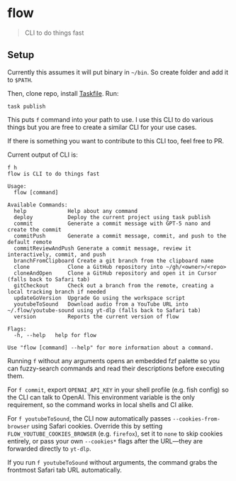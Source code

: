 # flow

> CLI to do things fast

## Setup

Currently this assumes it will put binary in `~/bin`. So create folder and add it to `$PATH`.

Then, clone repo, install [Taskfile](https://taskfile.dev). Run:

```
task publish
```

This puts `f` command into your path to use. I use this CLI to do various things but you are free to create a similar CLI for your use cases.

If there is something you want to contribute to this CLI too, feel free to PR.

Current output of CLI is:

```
f h
flow is CLI to do things fast

Usage:
  flow [command]

Available Commands:
  help             Help about any command
  deploy           Deploy the current project using task publish
  commit           Generate a commit message with GPT-5 nano and create the commit
  commitPush       Generate a commit message, commit, and push to the default remote
  commitReviewAndPush Generate a commit message, review it interactively, commit, and push
  branchFromClipboard Create a git branch from the clipboard name
  clone            Clone a GitHub repository into ~/gh/<owner>/<repo>
  cloneAndOpen     Clone a GitHub repository and open it in Cursor (falls back to Safari tab)
  gitCheckout      Check out a branch from the remote, creating a local tracking branch if needed
  updateGoVersion  Upgrade Go using the workspace script
  youtubeToSound   Download audio from a YouTube URL into ~/.flow/youtube-sound using yt-dlp (falls back to Safari tab)
  version          Reports the current version of flow

Flags:
  -h, --help   help for flow

Use "flow [command] --help" for more information about a command.
```

Running `f` without any arguments opens an embedded fzf palette so you can fuzzy-search commands and read their descriptions before executing them.

For `f commit`, export `OPENAI_API_KEY` in your shell profile (e.g. fish config) so the CLI can talk to OpenAI. This environment variable is the only requirement, so the command works in local shells and CI alike.

For `f youtubeToSound`, the CLI now automatically passes `--cookies-from-browser` using Safari cookies. Override this by setting `FLOW_YOUTUBE_COOKIES_BROWSER` (e.g. `firefox`), set it to `none` to skip cookies entirely, or pass your own `--cookies*` flags after the URL—they are forwarded directly to `yt-dlp`.

If you run `f youtubeToSound` without arguments, the command grabs the frontmost Safari tab URL automatically.
